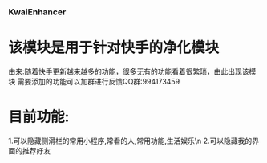 ### KwaiEnhancer
# 该模块是用于针对快手的净化模块
由来:随着快手更新越来越多的功能，很多无有的功能看着很繁琐，由此出现该模块
需要添加的功能可以加群进行反馈QQ群:994173459
# 目前功能:
1.可以隐藏侧滑栏的常用小程序,常看的人,常用功能,生活娱乐\n
2.可以隐藏我的界面的推荐好友
